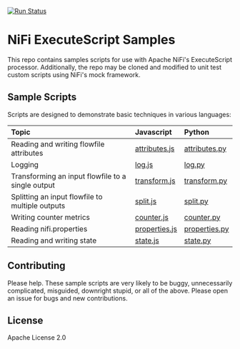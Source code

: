 [![Run Status](https://api.shippable.com/projects/57eb01226fb4bc0e008f0352/badge?branch=master)](https://app.shippable.com/projects/57eb01226fb4bc0e008f0352)

# NiFi ExecuteScript Samples
This repo contains samples scripts for use with Apache NiFi's ExecuteScript processor.
Additionally, the repo may be cloned and modified to unit test custom scripts using NiFi's mock framework.

## Sample Scripts
Scripts are designed to demonstrate basic techniques in various languages:

| Topic | Javascript | Python |
| :--- | :--- | :--- |
| Reading and writing flowfile attributes | [attributes.js](src/test/resources/executescript/attributes/attributes.js) | [attributes.py](src/test/resources/executescript/attributes/attributes.py) |
| Logging | [log.js](src/test/resources/executescript/log/log.js) | [log.py](src/test/resources/executescript/log/log.py) |
| Transforming an input flowfile to a single output | [transform.js](src/test/resources/executescript/content/transform.js) | [transform.py](src/test/resources/executescript/content/transform.py) |
| Splitting an input flowfile to multiple outputs | [split.js](src/test/resources/executescript/content/split.js) | [split.py](src/test/resources/executescript/content/split.py) |
| Writing counter metrics | [counter.js](src/test/resources/executescript/counter/counter.js) | [counter.py](src/test/resources/executescript/counter/counter.py) |
| Reading nifi.properties | [properties.js](src/test/resources/executescript/properties/properties.js) | [properties.py](src/test/resources/executescript/properties/properties.py) |
| Reading and writing state | [state.js](src/test/resources/executescript/state/state.js) | [state.py](src/test/resources/executescript/state/state.py) |

## Contributing
Please help.  These sample scripts are very likely to be buggy, unnecessarily complicated, misguided, downright stupid, or all of the above.
Please open an issue for bugs and new contributions.

## License
Apache License 2.0

